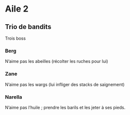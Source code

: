 # Aile 2

## Trio de bandits

Trois boss

### Berg

N’aime pas les abeilles (récolter les ruches pour lui)

### Zane

N’aime pas les wargs (lui infliger des stacks de saignement)

### Narella

N’aime pas l’huile ; prendre les barils et les jeter à ses pieds.
